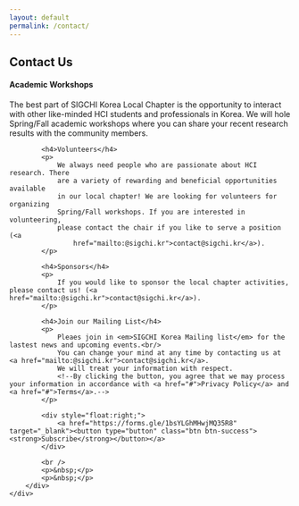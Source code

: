 ```yaml
---
layout: default
permalink: /contact/
---
```


## Contact Us
<div class="row py-4">
    <div class="col-md-12">
        <div class="well well-sm">
            <h4>Academic Workshops</h4>
            <p>The best part of SIGCHI Korea Local Chapter is the
                opportunity to interact with other like-minded HCI students and
                professionals in Korea. We will hole Spring/Fall academic
                workshops where you can share your recent research results with
                the community members.
            </p>

            <h4>Volunteers</h4>
            <p>
                We always need people who are passionate about HCI research. There
                are a variety of rewarding and beneficial opportunities available
                in our local chapter! We are looking for volunteers for organizing
                Spring/Fall workshops. If you are interested in volunteering,
                please contact the chair if you like to serve a position (<a
                    href="mailto:@sigchi.kr">contact@sigchi.kr</a>).
            </p>

            <h4>Sponsors</h4>
            <p>
                If you would like to sponsor the local chapter activities, please contact us! (<a href="mailto:@sigchi.kr">contact@sigchi.kr</a>).
            </p>

            <h4>Join our Mailing List</h4>
            <p>
                Pleaes join in <em>SIGCHI Korea Mailing list</em> for the lastest news and upcoming events.<br/>
                You can change your mind at any time by contacting us at <a href="mailto:@sigchi.kr">contact@sigchi.kr</a>. 
                We will treat your information with respect.
                <!--By clicking the button, you agree that we may process your information in accordance with <a href="#">Privacy Policy</a> and <a href="#">Terms</a>.-->
            </p>

            <div style="float:right;">
                <a href="https://forms.gle/1bsYLGhMHwjMQ35R8" target="_blank"><button type="button" class="btn btn-success"><strong>Subscribe</strong></button></a>
            </div>

            <br />
            <p>&nbsp;</p>
            <p>&nbsp;</p>
        </div>
    </div>
</div>
